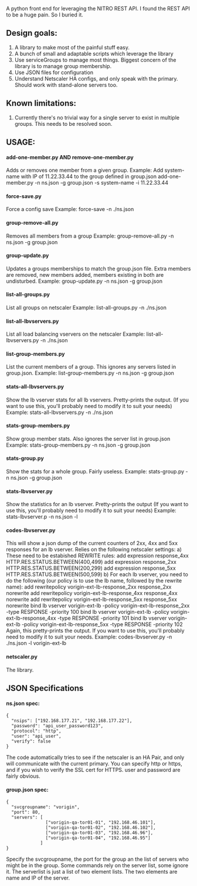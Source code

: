 A python front end for leveraging the NITRO REST API.
I found the REST API to be a huge pain.  So I buried it.

## Design goals:

1. A library to make most of the painful stuff easy.
2. A bunch of small and adaptable scripts which leverage the library
3. Use serviceGroups to manage most things.  Biggest concern of the
   library is to manage group membership.  
4. Use JSON files for configuration
5. Understand Netscaler HA configs, and only speak with the primary.  Should
   work with stand-alone servers too.

## Known limitations:

1. Currently there's no trivial way for a single server to exist in
   multiple groups.  This needs to be resolved soon.

## USAGE:
#### add-one-member.py AND remove-one-member.py
Adds or removes one member from a given group.
Example: Add system-name with IP of 11.22.33.44 to the group defined in group.json
    add-one-member.py -n ns.json -g group.json -s system-name -i 11.22.33.44

#### force-save.py
Force a config save
Example:
    force-save -n ./ns.json

#### group-remove-all.py
Removes all members from a group
Example:
    group-remove-all.py -n ns.json -g group.json

#### group-update.py
Updates a groups memberships to match the group.json file.  Extra
members are removed, new members added, members existing in both
are undisturbed.
Example:
    group-update.py -n ns.json -g group.json

#### list-all-groups.py
List all groups on netscaler
Example:
    list-all-groups.py -n ./ns.json

#### list-all-lbvservers.py
List all load balancing vservers on the netscaler
Example:
    list-all-lbvservers.py -n ./ns.json

#### list-group-members.py
List the current members of a group.  This ignores any servers listed
in group.json.
Example:
    list-group-members.py -n ns.json -g group.json

#### stats-all-lbvservers.py
Show the lb vserver stats for all lb vservers.  Pretty-prints the output.
(If you want to use this, you'll probably need to modify it to suit your
needs)
Example:
    stats-all-lbvservers.py -n ./ns.json

#### stats-group-members.py
Show group member stats.  Also ignores the server list in
group.json
Example:
    stats-group-members.py -n ns.json -g group.json

#### stats-group.py
Show the stats for a whole group.  Fairly useless.
Example:
    stats-group.py -n ns.json -g group.json

#### stats-lbvserver.py
Show the statistics for an lb vserver.  Pretty-prints the output
(If you want to use this, you'll probably need to modify it to suit your
needs)
Example:
    stats-lbvserver.p -n ns.json -l <lb-vserver-name>

#### codes-lbvserver.py
This will show a json dump of the current counters of 2xx, 4xx and 5xx
responses for an lb vserver.  Relies on the following netscaler settings:
a) These need to be estabished REWRITE rules:
    add expression response_4xx HTTP.RES.STATUS.BETWEEN(400,499)
    add expression response_2xx HTTP.RES.STATUS.BETWEEN(200,299)
    add expression response_5xx HTTP.RES.STATUS.BETWEEN(500,599)
b) For each lb vserver, you need to do the following (our policy is
to use the lb name, followed by the rewrite name):
    add rewritepolicy vorigin-ext-lb-response_2xx response_2xx norewrite
    add rewritepolicy vorigin-ext-lb-response_4xx response_4xx norewrite
    add rewritepolicy vorigin-ext-lb-response_5xx response_5xx norewrite
    bind lb vserver vorigin-ext-lb -policy vorigin-ext-lb-response_2xx -type RESPONSE -priority 100
    bind lb vserver vorigin-ext-lb -policy vorigin-ext-lb-response_4xx -type RESPONSE -priority 101
    bind lb vserver vorigin-ext-lb -policy vorigin-ext-lb-response_5xx -type RESPONSE -priority 102
Again, this pretty-prints the output. If you want to use this, you'll
probably need to modify it to suit your needs.
Example:
    codes-lbvserver.py -n ./ns.json -l vorigin-ext-lb

#### netscaler.py
The library.

## JSON Specifications

#### ns.json spec:
    {
      "nsips": ["192.168.177.21", "192.168.177.22"],
      "password": "api_user_password123",
      "protocol": "http",
      "user": "api_user",
      "verify": false
    }

The code automatically tries to see if the netscaler is an HA Pair,
and only will communicate with the current primary.  You can specify
http or https, and if you wish to verify the SSL cert for HTTPS.
user and password are fairly obvious.

#### group.json spec:
    {
      "svcgroupname": "vorigin",
      "port": 80,
      "servers": [
                   ["vorigin-qa-tor01-01", "192.168.46.101"],
                   ["vorigin-qa-tor01-02", "192.168.46.102"],
                   ["vorigin-qa-tor01-03", "192.168.46.96"],
                   ["vorigin-qa-tor01-04", "192.168.46.95"]
                 ]
    }

Specify the svcgroupname, the port for the group an the list of
servers who might be in the group.  Some commands rely on the
server list, some ignore it.  The serverlist is just a list of
two element lists.  The two elements are name and IP of the server.
